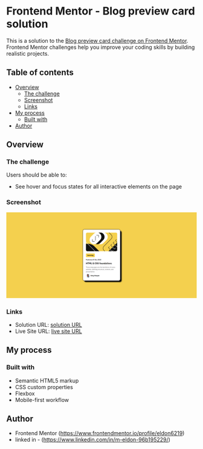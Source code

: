 # Frontend Mentor - Blog preview card solution

This is a solution to the [Blog preview card challenge on Frontend Mentor](https://www.frontendmentor.io/challenges/blog-preview-card-ckPaj01IcS). Frontend Mentor challenges help you improve your coding skills by building realistic projects. 

## Table of contents

- [Overview](#overview)
  - [The challenge](#the-challenge)
  - [Screenshot](#screenshot)
  - [Links](#links)
- [My process](#my-process)
  - [Built with](#built-with)
- [Author](#author)

## Overview

### The challenge

Users should be able to:

- See hover and focus states for all interactive elements on the page

### Screenshot

![](./blog.png)


### Links

- Solution URL: [ solution URL ](https://github.com/eldon6219/blog-preview-card-using-html-and-css)
- Live Site URL: [ live site URL ](https://eldon6219.github.io/blog-preview-card-using-html-and-css/)

## My process

### Built with

- Semantic HTML5 markup
- CSS custom properties
- Flexbox
- Mobile-first workflow




## Author

- Frontend Mentor (https://www.frontendmentor.io/profile/eldon6219)
- linked in - (https://www.linkedin.com/in/m-eldon-96b195229/)
